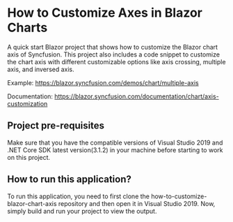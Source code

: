 # How to Customize Axes in Blazor Charts 

A quick start Blazor project that shows how to customize the Blazor chart axis of Syncfusion. This project also includes a code snippet to customize the chart axis with different customizable options like axis crossing, multiple axis, and inversed axis.

Example: https://blazor.syncfusion.com/demos/chart/multiple-axis  

Documentation: https://blazor.syncfusion.com/documentation/chart/axis-customization 


## Project pre-requisites
Make sure that you have the compatible versions of Visual Studio 2019 and .NET Core SDK latest version(3.1.2) in your machine before starting to work on this project.

## How to run this application?
To run this application, you need to first clone the how-to-customize-blazor-chart-axis repository and then open it in Visual Studio 2019. Now, simply build and run your project to view the output.


